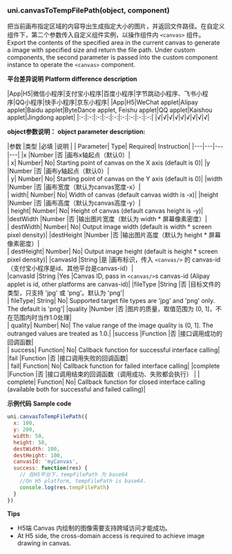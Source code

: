 
### uni.canvasToTempFilePath(object, component)

把当前画布指定区域的内容导出生成指定大小的图片，并返回文件路径。在自定义组件下，第二个参数传入自定义组件实例，以操作组件内 `<canvas>` 组件。
Export the contents of the specified area in the current canvas to generate a image with specified size and return the file path. Under custom components, the second parameter is passed into the custom component instance to operate the `<canvas>` component.

**平台差异说明**
**Platform difference description**

|App|H5|微信小程序|支付宝小程序|百度小程序|字节跳动小程序、飞书小程序|QQ小程序|快手小程序|京东小程序|
|App|H5|WeChat applet|Alipay applet|Baidu applet|ByteDance applet, Feishu applet|QQ applet|Kaishou applet|Jingdong applet|
|:-:|:-:|:-:|:-:|:-:|:-:|:-:|:-:|:-:|
|√|√|√|√|√|√|√|√|√|

**object参数说明：**
**object parameter description:**

|参数	|类型		|必填		|说明	|
| Parameter| Type| Required| Instruction|
|---|---|---|---|
|x	|Number		|否			|画布x轴起点（默认0）|					
| x| Number| No| Starting point of canvas on the X axis (default is 0)|
|y	|Number		|否			|画布y轴起点（默认0）|					
| y| Number| No| Starting point of canvas on the Y axis (default is 0)|
|width	|Number		|否			|画布宽度（默认为canvas宽度-x）|					
| width| Number| No| Width of canvas (default canvas width is -x)|
|height	|Number		|否			|画布高度（默认为canvas高度-y）|					
| height| Number| No| Height of canvas (default canvas height is -y)|
|destWidth	|Number		|否			|输出图片宽度（默认为 width * 屏幕像素密度）|					
| destWidth| Number| No| Output image width (default is width * screen pixel density)|
|destHeight	|Number		|否			|输出图片高度（默认为 height * 屏幕像素密度）|					
| destHeight| Number| No| Output image height (default is height * screen pixel density)|
|canvasId	|String		|是			|画布标识，传入 ``<canvas/>`` 的 canvas-id（支付宝小程序是id、其他平台是canvas-id）|						
|canvasId |String |Yes |Canvas ID, pass in ``<canvas/>``s canvas-id (Alipay applet is id, other platforms are canvas-id)|
|fileType	|String		|否			|目标文件的类型，只支持 'jpg' 或 'png'。默认为 'png'|		
| fileType| String| No| Supported target file types are 'jpg' and 'png' only. The default is 'png'|
|quality	|Number		|否			|图片的质量，取值范围为 (0, 1]，不在范围内时当作1.0处理|		
| quality| Number| No| The value range of the image quality is (0, 1]. The outranged values are treated as 1.0.|
|success	|Function	|否			|接口调用成功的回调函数|						
| success| Function| No| Callback function for successful interface calling|
|fail	|Function	|否			|接口调用失败的回调函数|						
| fail| Function| No| Callback function for failed interface calling|
|complete	|Function	|否		|接口调用结束的回调函数（调用成功、失败都会执行）		|
| complete| Function| No| Callback function for closed interface calling (available both for successful and failed calling)|

**示例代码**
**Sample code**

```javascript
uni.canvasToTempFilePath({
  x: 100,
  y: 200,
  width: 50,
  height: 50,
  destWidth: 100,
  destHeight: 100,
  canvasId: 'myCanvas',
  success: function(res) {
    // 在H5平台下，tempFilePath 为 base64
    //On H5 platform, tempFilePath is base64.
    console.log(res.tempFilePath)
  } 
})
```

**Tips**

- H5端 Canvas 内绘制的图像需要支持跨域访问才能成功。
- At H5 side, the cross-domain access is required to achieve image drawing in canvas.